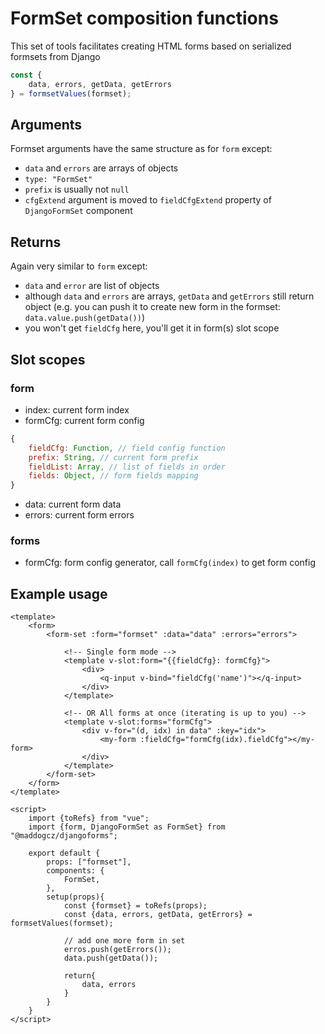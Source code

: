 # FormSet composition functions

This set of tools facilitates creating HTML forms based on serialized formsets from Django

```js
const {
    data, errors, getData, getErrors
} = formsetValues(formset);
```

## Arguments

Formset arguments have the same structure as for `form` except:
- `data` and `errors` are arrays of objects
- `type: "FormSet"`
- `prefix` is usually not `null`
- `cfgExtend` argument is moved to `fieldCfgExtend` property of `DjangoFormSet` component

## Returns

Again very similar to `form` except:
- `data` and `error` are list of objects
- although `data` and `errors` are arrays, `getData` and `getErrors` still return object (e.g. you can push it to create new form in the formset: `data.value.push(getData())`)
- you won't get `fieldCfg` here, you'll get it in form(s) slot scope

## Slot scopes

### form
- index: current form index
- formCfg: current form config
```js
{
    fieldCfg: Function, // field config function
    prefix: String, // current form prefix
    fieldList: Array, // list of fields in order
    fields: Object, // form fields mapping
}
```
- data: current form data
- errors: current form errors

### forms
- formCfg: form config generator, call `formCfg(index)` to get form config

## Example usage

```vue
<template>
    <form>
        <form-set :form="formset" :data="data" :errors="errors">

            <!-- Single form mode -->
            <template v-slot:form="{{fieldCfg}: formCfg}">
                <div>
                    <q-input v-bind="fieldCfg('name')"></q-input>
                </div>
            </template>

            <!-- OR All forms at once (iterating is up to you) -->
            <template v-slot:forms="formCfg">
                <div v-for="(d, idx) in data" :key="idx">
                    <my-form :fieldCfg="formCfg(idx).fieldCfg"></my-form>
                </div>
            </template>
        </form-set>
    </form>
</template>

<script>
    import {toRefs} from "vue";
    import {form, DjangoFormSet as FormSet} from "@maddogcz/djangoforms";

    export default {
        props: ["formset"],
        components: {
            FormSet,
        },
        setup(props){
            const {formset} = toRefs(props);
            const {data, errors, getData, getErrors} = formsetValues(formset);

            // add one more form in set
            erros.push(getErrors());
            data.push(getData());

            return{
                data, errors
            }
        }
    }
</script>
```
